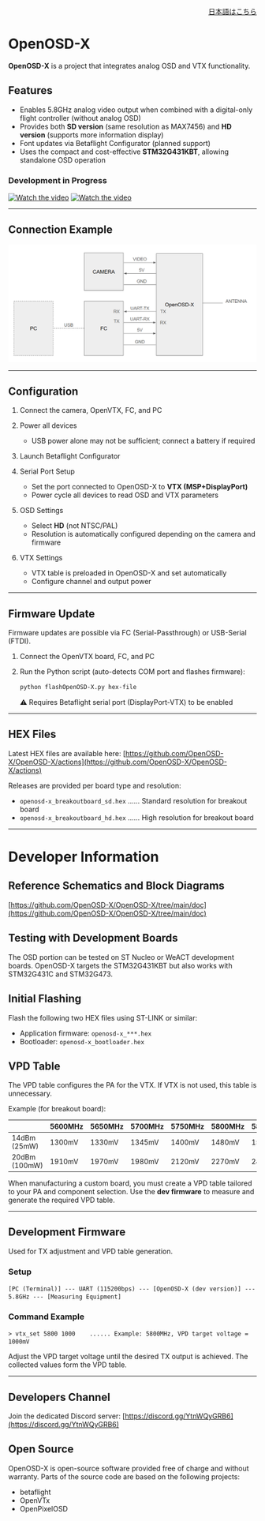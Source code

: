 
<p align="right">
  <a href="https://github.com/OpenOSD-X/OpenOSD-X/README_jp.md">日本語はこちら</a>
</p>

# OpenOSD-X

**OpenOSD-X** is a project that integrates analog OSD and VTX functionality.

## Features

* Enables 5.8GHz analog video output when combined with a digital-only flight controller (without analog OSD)
* Provides both **SD version** (same resolution as MAX7456) and **HD version** (supports more information display)
* Font updates via Betaflight Configurator (planned support)
* Uses the compact and cost-effective **STM32G431KBT**, allowing standalone OSD operation

### Development in Progress

[![Watch the video](https://img.youtube.com/vi/yP9opvcfM-8/0.jpg)](https://youtu.be/yP9opvcfM-8)
[![Watch the video](https://img.youtube.com/vi/Voa65tm_uUc/0.jpg)](https://youtu.be/Voa65tm_uUc?si=CIwmTUJLayKtx44Y&t=2)

---

## Connection Example

![connection](doc/Connection.png)

---

## Configuration

1. Connect the camera, OpenVTX, FC, and PC
2. Power all devices

   * USB power alone may not be sufficient; connect a battery if required
3. Launch Betaflight Configurator
4. Serial Port Setup

   * Set the port connected to OpenOSD-X to **VTX (MSP+DisplayPort)**
   * Power cycle all devices to read OSD and VTX parameters
5. OSD Settings

   * Select **HD** (not NTSC/PAL)
   * Resolution is automatically configured depending on the camera and firmware
6. VTX Settings

   * VTX table is preloaded in OpenOSD-X and set automatically
   * Configure channel and output power

---

## Firmware Update
Firmware updates are possible via FC (Serial-Passthrough) or USB-Serial (FTDI).

1. Connect the OpenVTX board, FC, and PC
2. Run the Python script (auto-detects COM port and flashes firmware):

   ```bash
   python flashOpenOSD-X.py hex-file
   ```

   ⚠ Requires Betaflight serial port (DisplayPort-VTX) to be enabled

---

## HEX Files

Latest HEX files are available here:
[https://github.com/OpenOSD-X/OpenOSD-X/actions](https://github.com/OpenOSD-X/OpenOSD-X/actions)

Releases are provided per board type and resolution:

* `openosd-x_breakoutboard_sd.hex` …… Standard resolution for breakout board
* `openosd-x_breakoutboard_hd.hex` …… High resolution for breakout board

---

# Developer Information

## Reference Schematics and Block Diagrams

[https://github.com/OpenOSD-X/OpenOSD-X/tree/main/doc](https://github.com/OpenOSD-X/OpenOSD-X/tree/main/doc)

## Testing with Development Boards

The OSD portion can be tested on ST Nucleo or WeACT development boards.
OpenOSD-X targets the STM32G431KBT but also works with STM32G431C and STM32G473.

## Initial Flashing

Flash the following two HEX files using ST-LINK or similar:

* Application firmware: `openosd-x_***.hex`
* Bootloader: `openosd-x_bootloader.hex`

## VPD Table

The VPD table configures the PA for the VTX.
If VTX is not used, this table is unnecessary.

Example (for breakout board):

|               | 5600MHz | 5650MHz | 5700MHz | 5750MHz | 5800MHz | 5850MHz | 5900MHz | 5950MHz | 6000MHz |
| ------------- | ------- | ------- | ------- | ------- | ------- | ------- | ------- | ------- | ------- |
| 14dBm (25mW)  | 1300mV  | 1330mV  | 1345mV  | 1400mV  | 1480mV  | 1590mV  | 1670mV  | 1710mV  | 1760mV  |
| 20dBm (100mW) | 1910mV  | 1970mV  | 1980mV  | 2120mV  | 2270mV  | 2430mV  | 2540mV  | 2620mV  | 2750mV  |

When manufacturing a custom board, you must create a VPD table tailored to your PA and component selection.
Use the **dev firmware** to measure and generate the required VPD table.

---

## Development Firmware

Used for TX adjustment and VPD table generation.

### Setup

```text
[PC (Terminal)] --- UART (115200bps) --- [OpenOSD-X (dev version)] --- 5.8GHz --- [Measuring Equipment]
```

### Command Example

```text
> vtx_set 5800 1000    ...... Example: 5800MHz, VPD target voltage = 1000mV
```

Adjust the VPD target voltage until the desired TX output is achieved.
The collected values form the VPD table.

---

## Developers Channel

Join the dedicated Discord server:
[https://discord.gg/YtnWQyGRB6](https://discord.gg/YtnWQyGRB6)

## Open Source

OpenOSD-X is open-source software provided free of charge and without warranty.
Parts of the source code are based on the following projects:

* betaflight
* OpenVTx
* OpenPixelOSD

